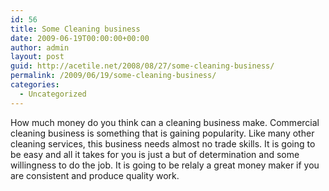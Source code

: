 ```yaml
---
id: 56
title: Some Cleaning business
date: 2009-06-19T00:00:00+00:00
author: admin
layout: post
guid: http://acetile.net/2008/08/27/some-cleaning-business/
permalink: /2009/06/19/some-cleaning-business/
categories:
  - Uncategorized
---
```

How much money do you think can a cleaning business make. Commercial cleaning business is something that is gaining popularity. Like many other cleaning services, this business needs almost no trade skills. It is going to be easy and all it takes for you is just a but of determination and some willingness to do the job. It is going to be relaly a great money maker if you are consistent and produce quality work.